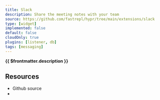 ```yaml
---
title: Slack
description: Share the meeting notes with your team
source: https://github.com/fastrepl/hypr/tree/main/extensions/slack
type: [widget]
implemented: false
default: false
cloudOnly: true
plugins: [listener, db]
tags: [messaging]
---
```


<TitleWithContributors :title="$frontmatter.title" />

**{{ $frontmatter.description }}**

<ExtensionTags :frontmatter="$frontmatter" />

## Resources

<ul>
  <li><a :href="$frontmatter.source">Github source</a></li>
  <li v-for="plugin in $frontmatter.plugins"><PluginLink :plugin /></li>
</ul>
